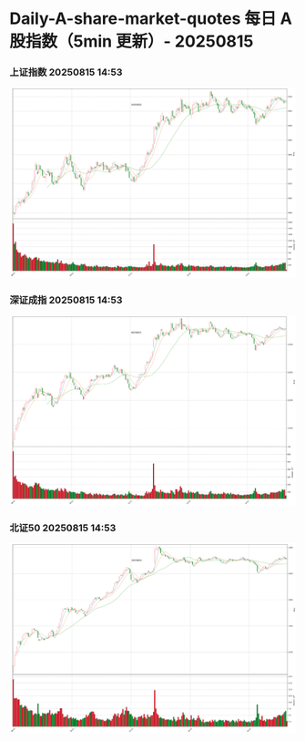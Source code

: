 
# Daily-A-share-market-quotes 每日 A 股指数（5min 更新）- 20250815

### 上证指数 20250815 14:53
![](./fig/2025/8/20250815-sh000001.png)

### 深证成指 20250815 14:53
![](./fig/2025/8/20250815-sz399001.png)

### 北证50 20250815 14:53
![](./fig/2025/8/20250815-bj899050.png)

